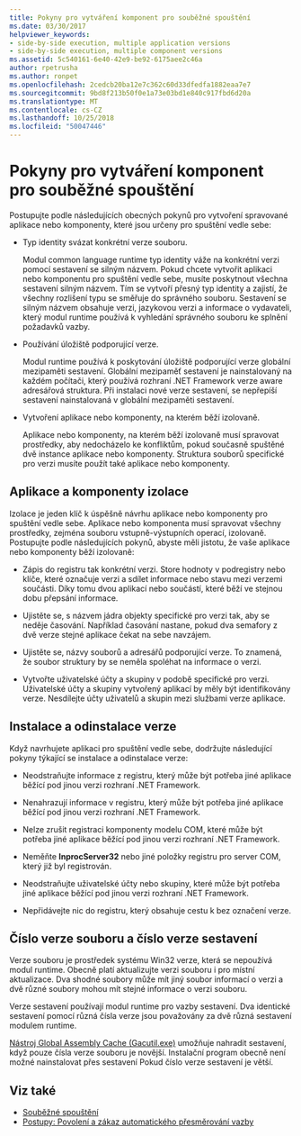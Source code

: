 ```yaml
---
title: Pokyny pro vytváření komponent pro souběžné spouštění
ms.date: 03/30/2017
helpviewer_keywords:
- side-by-side execution, multiple application versions
- side-by-side execution, multiple component versions
ms.assetid: 5c540161-6e40-42e9-be92-6175aee2c46a
author: rpetrusha
ms.author: ronpet
ms.openlocfilehash: 2cedcb20ba12e7c362c60d33dfedfa1882eaa7e7
ms.sourcegitcommit: 9bd8f213b50f0e1a73e03bd1e840c917fbd6d20a
ms.translationtype: MT
ms.contentlocale: cs-CZ
ms.lasthandoff: 10/25/2018
ms.locfileid: "50047446"
---
```

# <a name="guidelines-for-creating-components-for-side-by-side-execution"></a>Pokyny pro vytváření komponent pro souběžné spouštění
Postupujte podle následujících obecných pokynů pro vytvoření spravované aplikace nebo komponenty, které jsou určeny pro spuštění vedle sebe:  
  
-   Typ identity svázat konkrétní verze souboru.  
  
     Modul common language runtime typ identity váže na konkrétní verzi pomocí sestavení se silným názvem. Pokud chcete vytvořit aplikaci nebo komponentu pro spuštění vedle sebe, musíte poskytnout všechna sestavení silným názvem. Tím se vytvoří přesný typ identity a zajistí, že všechny rozlišení typu se směřuje do správného souboru. Sestavení se silným názvem obsahuje verzi, jazykovou verzi a informace o vydavateli, který modul runtime používá k vyhledání správného souboru ke splnění požadavků vazby.  
  
-   Používání úložiště podporující verze.  
  
     Modul runtime používá k poskytování úložiště podporující verze globální mezipaměti sestavení. Globální mezipaměť sestavení je nainstalovaný na každém počítači, který používá rozhraní .NET Framework verze aware adresářová struktura. Při instalaci nové verze sestavení, se nepřepíší sestavení nainstalovaná v globální mezipaměti sestavení.  
  
-   Vytvoření aplikace nebo komponenty, na kterém běží izolovaně.  
  
     Aplikace nebo komponenty, na kterém běží izolovaně musí spravovat prostředky, aby nedocházelo ke konfliktům, pokud současně spuštěné dvě instance aplikace nebo komponenty. Struktura souborů specifické pro verzi musíte použít také aplikace nebo komponenty.  
  
## <a name="application-and-component-isolation"></a>Aplikace a komponenty izolace  
 Izolace je jeden klíč k úspěšně návrhu aplikace nebo komponenty pro spuštění vedle sebe. Aplikace nebo komponenta musí spravovat všechny prostředky, zejména souboru vstupně-výstupních operací, izolovaně. Postupujte podle následujících pokynů, abyste měli jistotu, že vaše aplikace nebo komponenty běží izolovaně:  
  
-   Zápis do registru tak konkrétní verzi. Store hodnoty v podregistry nebo klíče, které označuje verzi a sdílet informace nebo stavu mezi verzemi součásti. Díky tomu dvou aplikací nebo součástí, které běží ve stejnou dobu přepsání informace.  
  
-   Ujistěte se, s názvem jádra objekty specifické pro verzi tak, aby se neděje časování. Například časování nastane, pokud dva semafory z dvě verze stejné aplikace čekat na sebe navzájem.  
  
-   Ujistěte se, názvy souborů a adresářů podporující verze. To znamená, že soubor struktury by se neměla spoléhat na informace o verzi.  
  
-   Vytvořte uživatelské účty a skupiny v podobě specifické pro verzi. Uživatelské účty a skupiny vytvořený aplikací by měly být identifikovány verze. Nesdílejte účty uživatelů a skupin mezi službami verze aplikace.  
  
## <a name="installing-and-uninstalling-versions"></a>Instalace a odinstalace verze  
 Když navrhujete aplikaci pro spuštění vedle sebe, dodržujte následující pokyny týkající se instalace a odinstalace verze:  
  
-   Neodstraňujte informace z registru, který může být potřeba jiné aplikace běžící pod jinou verzi rozhraní .NET Framework.  
  
-   Nenahrazují informace v registru, který může být potřeba jiné aplikace běžící pod jinou verzi rozhraní .NET Framework.  
  
-   Nelze zrušit registraci komponenty modelu COM, které může být potřeba jiné aplikace běžící pod jinou verzi rozhraní .NET Framework.  
  
-   Neměňte **InprocServer32** nebo jiné položky registru pro server COM, který již byl registrován.  
  
-   Neodstraňujte uživatelské účty nebo skupiny, které může být potřeba jiné aplikace běžící pod jinou verzi rozhraní .NET Framework.  
  
-   Nepřidávejte nic do registru, který obsahuje cestu k bez označení verze.  
  
## <a name="file-version-number-and-assembly-version-number"></a>Číslo verze souboru a číslo verze sestavení  
 Verze souboru je prostředek systému Win32 verze, která se nepoužívá modul runtime. Obecně platí aktualizujte verzi souboru i pro místní aktualizace. Dva shodné soubory může mít jiný soubor informací o verzi a dvě různé soubory mohou mít stejné informace o verzi souboru.  
  
 Verze sestavení používají modul runtime pro vazby sestavení. Dva identické sestavení pomocí různá čísla verze jsou považovány za dvě různá sestavení modulem runtime.  
  
 [Nástroj Global Assembly Cache (Gacutil.exe)](../../../docs/framework/tools/gacutil-exe-gac-tool.md) umožňuje nahradit sestavení, když pouze čísla verze souboru je novější. Instalační program obecně není možné nainstalovat přes sestavení Pokud číslo verze sestavení je větší.  
  
## <a name="see-also"></a>Viz také  
- [Souběžné spouštění](../../../docs/framework/deployment/side-by-side-execution.md)  
- [Postupy: Povolení a zákaz automatického přesměrování vazby](../../../docs/framework/configure-apps/how-to-enable-and-disable-automatic-binding-redirection.md)
